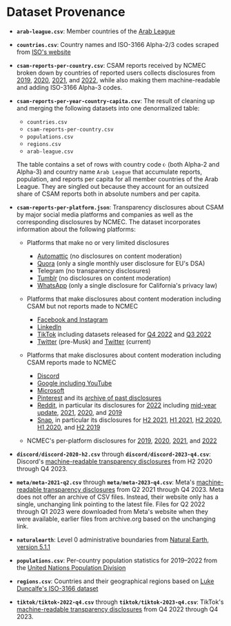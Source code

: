 # Dataset Provenance

  * __`arab-league.csv`__: Member countries of the [Arab
    League](https://en.wikipedia.org/wiki/Arab_League)

  * __`countries.csv`__: Country names and ISO-3166 Alpha-2/3 codes scraped from
    [ISO's website](https://www.iso.org/obp/ui/#search/code/)

  * __`csam-reports-per-country.csv`__: CSAM reports received by NCMEC broken
    down by countries of reported users collects disclosures from
    [2019](https://www.missingkids.org/content/dam/missingkids/pdfs/2019-cybertipline-reports-by-country.pdf),
    [2020](https://www.missingkids.org/content/dam/missingkids/pdfs/2020-reports-by-country.pdf),
    [2021](https://www.missingkids.org/content/dam/missingkids/pdfs/2021-reports-by-country.pdf),
    and
    [2022](https://www.missingkids.org/content/dam/missingkids/pdfs/2022-reports-by-country.pdf),
    while also making them machine-readable and adding ISO-3166 Alpha-3 codes.

  * __`csam-reports-per-year-country-capita.csv`__: The result of cleaning up and
    merging the following datasets into one denormalized table:

      - `countries.csv`
      - `csam-reports-per-country.csv`
      - `populations.csv`
      - `regions.csv`
      - `arab-league.csv`

    The table contains a set of rows with country code `☪` (both Alpha-2 and
    Alpha-3) and country name `Arab League` that accumulate reports, population,
    and reports per capita for all member countries of the Arab League. They are
    singled out because they account for an outsized share of CSAM reports both
    in absolute numbers and per capita.

  * __`csam-reports-per-platform.json`__: Transparency disclosures about CSAM by
    major social media platforms and companies as well as the corresponding
    disclosures by NCMEC. The dataset incorporates information about the
    following platforms:

      * Platforms that make no or very limited disclosures
          * [Automattic](https://transparency.automattic.com) (no disclosures on
            content moderation)
          * [Quora](https://help.quora.com/hc/en-us/articles/13294268051732-DSA-Transparency)
            (only a single monthly user disclosure for EU's DSA)
          * Telegram (no transparency disclosures)
          * [Tumblr](https://www.tumblr.com/transparency) (no disclosures on
            content moderation)
          * [WhatsApp](https://www.whatsapp.com/legal/california-privacy-notice/transparency-report/")
            (only a single disclosure for California's privacy law)

      * Platforms that make disclosures about content moderation including CSAM
        but not reports made to NCMEC
          * [Facebook and
            Instagram](https://transparency.fb.com/sr/community-standards/)
          * [LinkedIn](https://about.linkedin.com/transparency/community-report)
          * [TikTok](https://www.tiktok.com/transparency/en/community-guidelines-enforcement-2022-4/)
            including datasets released for [Q4
            2022](https://sf16-va.tiktokcdn.com/obj/eden-va2/nuvlojeh7ryht/Transparency_CGE_2022Q4/2022Q4_raw_data_cger_English.csv)
            and [Q3
            2022](https://sf16-va.tiktokcdn.com/obj/eden-va2/nuvlojeh7ryht/Transparency_CGE_2022Q3/English_CGE_2022Q3.xlsx)
          * [Twitter](https://transparency.twitter.com) (pre-Musk) and
            [Twitter](https://blog.twitter.com/en_us/topics/company/2023/an-update-on-twitter-transparency-reporting) (current)

      * Platforms that make disclosures about content moderation including CSAM
        reports made to NCMEC
          * [Discord](https://discord.com/safety-transparency-reports/2023-q4)
          * [Google including
            YouTube](https://transparencyreport.google.com/child-sexual-abuse-material/)
          * [Microsoft](https://www.microsoft.com/en-us/corporate-responsibility/digital-safety-content-report?activetab=pivot_1%3aprimaryr3)
          * [Pinterest](https://policy.pinterest.com/en/transparency-report) and
            its [archive of past
            disclosures](https://help.pinterest.com/en/guide/transparency-report-archive)
          * [Reddit](https://www.redditinc.com/policies/transparency), in
            particular its disclosures for
            [2022](https://www.redditinc.com/policies/2022-transparency-report)
            including [mid-year
            update](https://www.redditinc.com/policies/mid-year-transparency-report-2022-2),
            [2021](https://www.redditinc.com/policies/transparency-report-2021),
            [2020](https://www.redditinc.com/policies/transparency-report-2020),
            and
            [2019](https://www.redditinc.com/policies/transparency-report-2019-1)
          * [Snap](https://values.snap.com/privacy/transparency), in particular
            its disclosures for [H2
            2021](https://www.snap.com/en-US/privacy/transparency/2021-12-31),
            [H1
            2021](https://www.snap.com/en-US/privacy/transparency/2021-6-30),
            [H2
            2020](https://www.snap.com/en-US/privacy/transparency/2020-12-31),
            [H1
            2020](https://www.snap.com/en-US/privacy/transparency/2020-6-30),
            and [H2
            2019](https://www.snap.com/en-US/privacy/transparency/2019-12-31)

      * NCMEC's per-platform disclosures for
        [2019](https://www.missingkids.org/content/dam/missingkids/pdfs/2019-reports-by-esp.pdf),
        [2020](https://www.missingkids.org/content/dam/missingkids/pdfs/2020-reports-by-esp.pdf),
        [2021](https://www.missingkids.org/content/dam/missingkids/pdfs/2021-reports-by-esp.pdf),
        and
        [2022](https://www.missingkids.org/content/dam/missingkids/pdfs/2022-reports-by-esp.pdf)

  * __`discord/discord-2020-h2.csv`__ through __`discord/discord-2023-q4.csv`__:
    Discord's [machine-readable transparency
    disclosures](https://discord.com/safety-transparency-reports/2023-q4) from
    H2 2020 through Q4 2023.

  * __`meta/meta-2021-q2.csv`__ through __`meta/meta-2023-q4.csv`__: Meta's
    [machine-readable transparency
    disclosures](https://transparency.fb.com/sr/community-standards/) from Q2
    2021 through Q4 2023. Meta does not offer an archive of CSV files. Instead,
    their website only has a single, unchanging link pointing to the latest
    file. Files for Q2 2022 through Q1 2023 were downloaded from Meta's website
    when they were available, earlier files from archive.org based on the
    unchanging link.

  * __`naturalearth`__: Level 0 administrative boundaries from [Natural Earth,
    version
    5.1.1](https://www.naturalearthdata.com/downloads/110m-cultural-vectors/)

  * __`populations.csv`__: Per-country population statistics for 2019–2022 from
    the [United Nations Population
    Division](https://population.un.org/dataportal/data/indicators/49/locations/4,8,12,16,20,24,660,28,32,51,533,36,40,31,44,48,50,52,112,56,84,204,60,64,68,535,70,72,76,92,96,100,854,108,132,116,120,124,136,140,148,152,156,344,446,158,170,174,178,184,188,384,191,192,531,196,203,408,180,208,262,212,214,218,818,222,226,232,233,748,231,238,234,242,246,250,254,258,266,270,268,276,288,292,300,304,308,312,316,320,831,324,624,328,332,336,340,348,352,356,360,364,368,372,833,376,380,388,392,832,400,398,404,296,412,414,417,418,428,422,426,430,434,438,440,442,450,454,458,462,466,470,584,474,478,480,175,484,583,492,496,499,500,504,508,104,516,520,524,528,540,554,558,562,566,570,807,580,578,512,586,585,591,598,600,604,608,616,620,630,634,410,498,638,642,643,646,652,654,659,662,663,666,670,882,674,678,682,686,688,690,694,702,534,703,705,90,706,710,728,724,144,275,729,740,752,756,760,762,764,626,768,772,776,780,788,792,795,796,798,800,804,784,826,834,840,850,858,860,548,862,704,876,732,887,894,716/start/2019/end/2022/table/pivotbylocation)

  * __`regions.csv`__: Countries and their geographical regions based on [Luke
    Duncalfe's ISO-3166
    dataset](https://github.com/lukes/ISO-3166-Countries-with-Regional-Codes)

  * __`tiktok/tiktok-2022-q4.csv`__ through __`tiktok/tiktok-2023-q4.csv`__:
    TikTok's [machine-readable transparency
    disclosures](https://www.tiktok.com/transparency/en/community-guidelines-enforcement-2023-4/)
    from Q4 2022 through Q4 2023.
